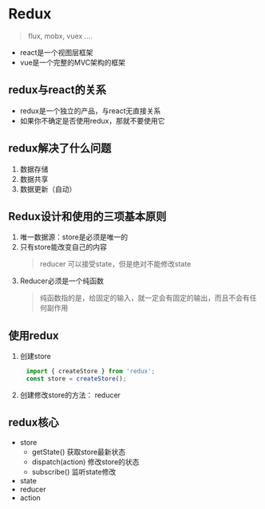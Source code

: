 # Redux
> flux, mobx, vuex ....
* react是一个视图层框架
* vue是一个完整的MVC架构的框架

## redux与react的关系
* redux是一个独立的产品，与react无直接关系
* 如果你不确定是否使用redux，那就不要使用它

## redux解决了什么问题
1. 数据存储
2. 数据共享
3. 数据更新（自动）

## Redux设计和使用的三项基本原则
1. 唯一数据源：store是必须是唯一的
2. 只有store能改变自己的内容
    > reducer 可以接受state，但是绝对不能修改state
3. Reducer必须是一个纯函数
    > 纯函数指的是，给固定的输入，就一定会有固定的输出，而且不会有任何副作用

## 使用redux
1. 创建store
```js
     import { createStore } from 'redux';
     const store = createStore();
```
2. 创建修改store的方法： reducer



## redux核心
* store
    * getState()        获取store最新状态
    * dispatch(action)  修改store的状态
    * subscribe()       监听state修改
* state
* reducer
* action